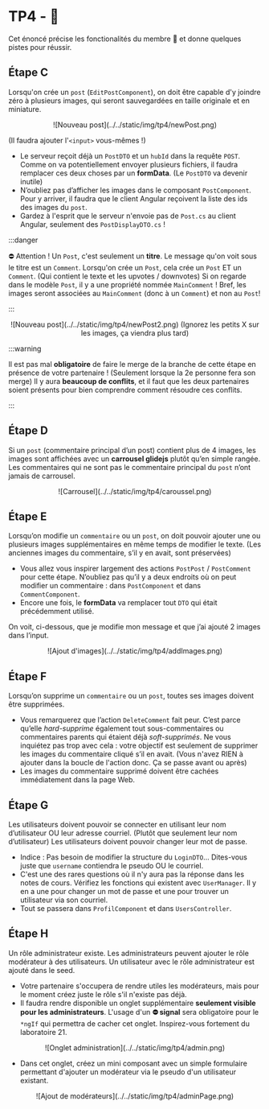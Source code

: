 # TP4 - 🛴

Cet énoncé précise les fonctionalités du membre 🛴 et donne quelques pistes pour réussir.

## Étape C

Lorsqu'on crée un `post` (`EditPostComponent`), on doit être capable d'y joindre zéro à plusieurs images, qui seront sauvegardées en taille originale et en miniature.

<center>![Nouveau post](../../static/img/tp4/newPost.png)</center>

(Il faudra ajouter l'`<input>` vous-mêmes !)

* Le serveur reçoit déjà un `PostDTO` et un `hubId` dans la requête `POST`. Comme on va potentiellement envoyer plusieurs fichiers, il faudra remplacer ces deux choses par un **formData**. (Le `PostDTO` va devenir inutile)
* N’oubliez pas d’afficher les images dans le composant `PostComponent`. Pour y arriver, il faudra que le client Angular reçoivent la liste des ids des images du `post`.
* Gardez à l'esprit que le serveur n'envoie pas de `Post.cs` au client Angular, seulement des `PostDisplayDTO.cs` !

:::danger

⛔ Attention ! Un `Post`, c'est seulement un **titre**. Le message qu'on voit sous le titre est un `Comment`. Lorsqu'on crée un `Post`, cela crée un `Post` ET un `Comment`. (Qui contient le texte et les upvotes / downvotes) Si on regarde dans le modèle `Post`, il y a une propriété nommée `MainComment` ! Bref, les images seront associées au `MainComment` (donc à un `Comment`) et non au `Post`!

:::

<center>![Nouveau post](../../static/img/tp4/newPost2.png)  
(Ignorez les petits X sur les images, ça viendra plus tard)</center>

:::warning

Il est pas mal **obligatoire** de faire le merge de la branche de cette étape en présence de votre partenaire ! (Seulement lorsque la 2e personne fera son merge) Il y aura **beaucoup de conflits**, et il faut que les deux partenaires soient présents pour bien comprendre comment résoudre ces conflits.

:::

## Étape D

Si un `post` (commentaire principal d’un post) contient plus de 4 images, les images sont affichées avec un **carrousel glidejs** plutôt qu’en simple rangée. Les commentaires qui ne sont pas le commentaire principal du `post` n’ont jamais de carrousel.

<center>![Carrousel](../../static/img/tp4/caroussel.png)</center>

## Étape E

Lorsqu’on modifie un `commentaire` ou un `post`, on doit pouvoir ajouter une ou plusieurs images supplémentaires en même temps de modifier le texte. (Les anciennes images du commentaire, s’il y en avait, sont préservées)

* Vous allez vous inspirer largement des actions `PostPost` / `PostComment`  pour cette étape. N’oubliez pas qu’il y a deux endroits où on peut modifier un commentaire : dans `PostComponent` et dans `CommentComponent`.
* Encore une fois, le **formData** va remplacer tout `DTO` qui était précédemment utilisé.

On voit, ci-dessous, que je modifie mon message et que j’ai ajouté 2 images dans l’input.

<center>![Ajout d'images](../../static/img/tp4/addImages.png)</center>

## Étape F

Lorsqu’on supprime un `commentaire` ou un `post`, toutes ses images doivent être supprimées.

* Vous remarquerez que l’action `DeleteComment` fait peur. C’est parce qu’elle _hard-supprime_ également tout sous-commentaires ou commentaires parents qui étaient déjà _soft-supprimés_. Ne vous inquiétez pas trop avec cela : votre objectif est seulement de supprimer les images du commentaire cliqué s’il en avait. (Vous n'avez RIEN à ajouter dans la boucle de l'action donc. Ça se passe avant ou après)
* Les images du commentaire supprimé doivent être cachées immédiatement dans la page Web.

## Étape G

Les utilisateurs doivent pouvoir se connecter en utilisant leur nom d’utilisateur OU leur adresse courriel. (Plutôt que seulement leur nom d’utilisateur) Les utilisateurs doivent pouvoir changer leur mot de passe.

* Indice : Pas besoin de modifier la structure du `LoginDTO`... Dites-vous juste que `username` contiendra le pseudo OU le courriel.
* C'est une des rares questions où il n'y aura pas la réponse dans les notes de cours. Vérifiez les fonctions qui existent avec `UserManager`. Il y en a une pour changer un mot de passe et une pour trouver un utilisateur via son courriel.
* Tout se passera dans `ProfilComponent` et dans `UsersController`.

## Étape H

Un rôle administrateur existe. Les administrateurs peuvent ajouter le rôle modérateur à des utilisateurs. Un utilisateur avec le rôle administrateur est ajouté dans le seed.

* Votre partenaire s'occupera de rendre utiles les modérateurs, mais pour le moment créez juste le rôle s'il n'existe pas déjà.
* Il faudra rendre disponible un onglet supplémentaire **seulement visible pour les administrateurs**. L'usage d'un **⛔ signal** sera obligatoire pour le `*ngIf` qui permettra de cacher cet onglet. Inspirez-vous fortement du laboratoire 21.

<center>![Onglet administration](../../static/img/tp4/admin.png)</center>

* Dans cet onglet, créez un mini composant avec un simple formulaire permettant d'ajouter un modérateur via le pseudo d'un utilisateur existant.

<center>![Ajout de modérateurs](../../static/img/tp4/adminPage.png)</center>

